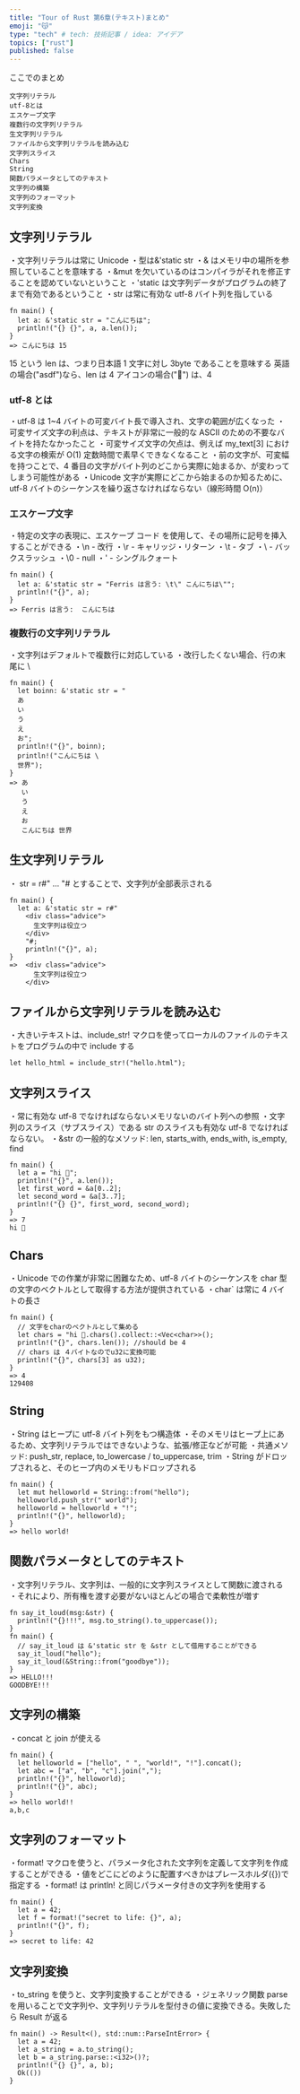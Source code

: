 ```yaml
---
title: "Tour of Rust 第6章(テキスト)まとめ"
emoji: "😽"
type: "tech" # tech: 技術記事 / idea: アイデア
topics: ["rust"]
published: false
---
```


ここでのまとめ

```
文字列リテラル
utf-8とは
エスケープ文字
複数行の文字列リテラル
生文字列リテラル
ファイルから文字列リテラルを読み込む
文字列スライス
Chars
String
関数パラメータとしてのテキスト
文字列の構築
文字列のフォーマット
文字列変換
```

## 文字列リテラル

・文字列リテラルは常に Unicode
・型は&'static str
・& はメモリ中の場所を参照していることを意味する
・&mut を欠いているのはコンパイラがそれを修正することを認めていないということ
・'static は文字列データがプログラムの終了まで有効であるということ
・str は常に有効な utf-8 バイト列を指している

```
fn main() {
  let a: &'static str = "こんにちは";
  println!("{} {}", a, a.len());
}
=> こんにちは 15
```

15 という len は、つまり日本語 1 文字に対し 3byte であることを意味する
英語の場合("asdf")なら、len は 4
アイコンの場合("🔔") は、4

### utf-8 とは

・utf-8 は 1~4 バイトの可変バイト長で導入され、文字の範囲が広くなった
・可変サイズ文字の利点は、テキストが非常に一般的な ASCII のための不要なバイトを持たなかったこと
・可変サイズ文字の欠点は、例えば my_text[3] における文字の検索が O(1) 定数時間で素早くできなくなること
・前の文字が、可変幅を持つことで、4 番目の文字がバイト列のどこから実際に始まるか、が変わってしまう可能性がある
・Unicode 文字が実際にどこから始まるのか知るために、utf-8 バイトのシーケンスを繰り返さなければならない（線形時間 O(n)）

### エスケープ文字

・特定の文字の表現に、エスケープ コード を使用して、その場所に記号を挿入することができる
・\n - 改行
・\r - キャリッジ・リターン
・\t - タブ
・\\ - バックスラッシュ
・\0 - null
・\' - シングルクォート

```
fn main() {
  let a: &'static str = "Ferris は言う: \t\" こんにちは\"";
  println!("{}", a);
}
=> Ferris は言う:  こんにちは
```

### 複数行の文字列リテラル

・文字列はデフォルトで複数行に対応している
・改行したくない場合、行の末尾に \

```
fn main() {
  let boinn: &'static str = "
  あ
  い
  う
  え
  お";
  println!("{}", boinn);
  println!("こんにちは \
  世界");
}
=> あ
   い
   う
   え
   お
   こんにちは 世界
```

## 生文字列リテラル

・ str = r#" ... "# とすることで、文字列が全部表示される

```
fn main() {
  let a: &'static str = r#"
    <div class="advice">
      生文字列は役立つ
    </div>
    "#;
    println!("{}", a);
}
=>  <div class="advice">
      生文字列は役立つ
    </div>
```

## ファイルから文字列リテラルを読み込む

・大きいテキストは、include_str! マクロを使ってローカルのファイルのテキストをプログラムの中で include する

```
let hello_html = include_str!("hello.html");
```

## 文字列スライス

・常に有効な utf-8 でなければならないメモリないのバイト列への参照
・文字列のスライス（サブスライス）である str のスライスも有効な utf-8 でなければならない。
・&str の一般的なメソッド: len, starts_with, ends_with, is_empty, find

```
fn main() {
  let a = "hi 🦀";
  println!("{}", a.len());
  let first_word = &a[0..2];
  let second_word = &a[3..7];
  println!("{} {}", first_word, second_word);
}
=> 7
hi 🦀
```

## Chars

・Unicode での作業が非常に困難なため、utf-8 バイトのシーケンスを char 型の文字のベクトルとして取得する方法が提供されている
・char` は常に 4 バイトの長さ

```
fn main() {
  // 文字をcharのベクトルとして集める
  let chars = "hi 🦀.chars().collect::<Vec<char>>();
  println!("{}", chars.len()); //should be 4
  // chars は ４バイトなのでu32に変換可能
  println!("{}", chars[3] as u32);
}
=> 4
129408
```

## String

・String はヒープに utf-8 バイト列をもつ構造体
・そのメモリはヒープ上にあるため、文字列リテラルではできないような、拡張/修正などが可能
・共通メソッド: push_str, replace, to_lowercase / to_uppercase, trim
・String がドロップされると、そのヒープ内のメモリもドロップされる

```
fn main() {
  let mut helloworld = String::from("hello");
  helloworld.push_str(" world");
  helloworld = helloworld + "!";
  println!("{}", helloworld);
}
=> hello world!
```

## 関数パラメータとしてのテキスト

・文字列リテラル、文字列は、一般的に文字列スライスとして関数に渡される
・それにより、所有権を渡す必要がないほとんどの場合で柔軟性が増す

```
fn say_it_loud(msg:&str) {
  println!("{}!!!", msg.to_string().to_uppercase());
}
fn main() {
  // say_it_loud は &'static str を &str として借用することができる
  say_it_loud("hello");
  say_it_loud(&String::from("goodbye"));
}
=> HELLO!!!
GOODBYE!!!
```

## 文字列の構築

・concat と join が使える

```
fn main() {
  let helloworld = ["hello", " ", "world!", "!"].concat();
  let abc = ["a", "b", "c"].join(",");
  println!("{}", helloworld);
  println!("{}", abc);
}
=> hello world!!
a,b,c
```

## 文字列のフォーマット

・format! マクロを使うと、パラメータ化された文字列を定義して文字列を作成することができる
・値をどこにどのように配置すべきかはプレースホルダ({})で指定する
・format! は println! と同じパラメータ付きの文字列を使用する

```
fn main() {
  let a = 42;
  let f = format!("secret to life: {}", a);
  println!("{}", f);
}
=> secret to life: 42
```

## 文字列変換

・to_string を使うと、文字列変換することができる
・ジェネリック関数 parse を用いることで文字列や、文字列リテラルを型付きの値に変換できる。失敗したら Result が返る

```
fn main() -> Result<(), std::num::ParseIntError> {
  let a = 42;
  let a_string = a.to_string();
  let b = a_string.parse::<i32>()?;
  println!("{} {}", a, b);
  Ok(())
}
```
